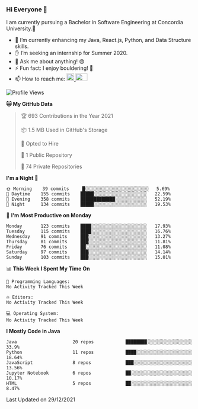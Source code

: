 ### Hi Everyone 👋
I am currently pursuing a Bachelor in Software Engineering at Concordia University.🏫

- 🌱 I’m currently enhancing my Java, React.js, Python, and Data Structure skills.
- ✋ I’m seeking an internship for Summer 2020.
- 💬 Ask me about anything! 😄
- ⚡ Fun fact: I enjoy bouldering! 🧗‍
- 📫 How to reach me: <a href="https://www.linkedin.com/in/siu-tong-ye/" target="_blank"> <img width="20px" width="32" src="https://cdn.jsdelivr.net/npm/simple-icons@v3/icons/linkedin.svg" /> </a> <a href="mailto:SiuTongYe@gmail.com" target="_blank"> <img height="20" width="32" src="https://cdn.jsdelivr.net/npm/simple-icons@v3/icons/gmail.svg" /> </a>

<!--START_SECTION:waka-->
![Profile Views](http://img.shields.io/badge/Profile%20Views-0-blue)

**🐱 My GitHub Data** 

> 🏆 693 Contributions in the Year 2021
 > 
> 📦 1.5 MB Used in GitHub's Storage 
 > 
> 💼 Opted to Hire
 > 
> 📜 1 Public Repository 
 > 
> 🔑 74 Private Repositories  
 > 
**I'm a Night 🦉** 

```text
🌞 Morning    39 commits     █░░░░░░░░░░░░░░░░░░░░░░░░   5.69% 
🌆 Daytime    155 commits    █████░░░░░░░░░░░░░░░░░░░░   22.59% 
🌃 Evening    358 commits    █████████████░░░░░░░░░░░░   52.19% 
🌙 Night      134 commits    █████░░░░░░░░░░░░░░░░░░░░   19.53%

```
📅 **I'm Most Productive on Monday** 

```text
Monday       123 commits    ████░░░░░░░░░░░░░░░░░░░░░   17.93% 
Tuesday      115 commits    ████░░░░░░░░░░░░░░░░░░░░░   16.76% 
Wednesday    91 commits     ███░░░░░░░░░░░░░░░░░░░░░░   13.27% 
Thursday     81 commits     ███░░░░░░░░░░░░░░░░░░░░░░   11.81% 
Friday       76 commits     ██░░░░░░░░░░░░░░░░░░░░░░░   11.08% 
Saturday     97 commits     ███░░░░░░░░░░░░░░░░░░░░░░   14.14% 
Sunday       103 commits    ███░░░░░░░░░░░░░░░░░░░░░░   15.01%

```


📊 **This Week I Spent My Time On** 

```text
💬 Programming Languages: 
No Activity Tracked This Week

🔥 Editors: 
No Activity Tracked This Week

💻 Operating System: 
No Activity Tracked This Week

```

**I Mostly Code in Java** 

```text
Java                     20 repos            ████████░░░░░░░░░░░░░░░░░   33.9% 
Python                   11 repos            ████░░░░░░░░░░░░░░░░░░░░░   18.64% 
JavaScript               8 repos             ███░░░░░░░░░░░░░░░░░░░░░░   13.56% 
Jupyter Notebook         6 repos             ██░░░░░░░░░░░░░░░░░░░░░░░   10.17% 
HTML                     5 repos             ██░░░░░░░░░░░░░░░░░░░░░░░   8.47%

```



 Last Updated on 29/12/2021
<!--END_SECTION:waka-->
